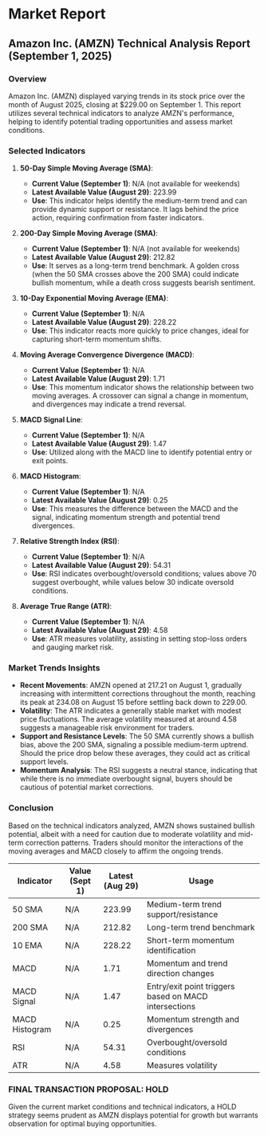 # Market Report

## Amazon Inc. (AMZN) Technical Analysis Report (September 1, 2025)

### Overview
Amazon Inc. (AMZN) displayed varying trends in its stock price over the month of August 2025, closing at $229.00 on September 1. This report utilizes several technical indicators to analyze AMZN's performance, helping to identify potential trading opportunities and assess market conditions.

### Selected Indicators
1. **50-Day Simple Moving Average (SMA)**: 
   - **Current Value (September 1)**: N/A (not available for weekends)
   - **Latest Available Value (August 29)**: 223.99
   - **Use**: This indicator helps identify the medium-term trend and can provide dynamic support or resistance. It lags behind the price action, requiring confirmation from faster indicators.

2. **200-Day Simple Moving Average (SMA)**: 
   - **Current Value (September 1)**: N/A (not available for weekends)
   - **Latest Available Value (August 29)**: 212.82
   - **Use**: It serves as a long-term trend benchmark. A golden cross (when the 50 SMA crosses above the 200 SMA) could indicate bullish momentum, while a death cross suggests bearish sentiment.

3. **10-Day Exponential Moving Average (EMA)**: 
   - **Current Value (September 1)**: N/A 
   - **Latest Available Value (August 29)**: 228.22
   - **Use**: This indicator reacts more quickly to price changes, ideal for capturing short-term momentum shifts. 

4. **Moving Average Convergence Divergence (MACD)**: 
   - **Current Value (September 1)**: N/A 
   - **Latest Available Value (August 29)**: 1.71
   - **Use**: This momentum indicator shows the relationship between two moving averages. A crossover can signal a change in momentum, and divergences may indicate a trend reversal.

5. **MACD Signal Line**: 
   - **Current Value (September 1)**: N/A 
   - **Latest Available Value (August 29)**: 1.47
   - **Use**: Utilized along with the MACD line to identify potential entry or exit points.

6. **MACD Histogram**: 
   - **Current Value (September 1)**: N/A 
   - **Latest Available Value (August 29)**: 0.25
   - **Use**: This measures the difference between the MACD and the signal, indicating momentum strength and potential trend divergences.

7. **Relative Strength Index (RSI)**: 
   - **Current Value (September 1)**: N/A 
   - **Latest Available Value (August 29)**: 54.31
   - **Use**: RSI indicates overbought/oversold conditions; values above 70 suggest overbought, while values below 30 indicate oversold conditions.

8. **Average True Range (ATR)**: 
   - **Current Value (September 1)**: N/A 
   - **Latest Available Value (August 29)**: 4.58
   - **Use**: ATR measures volatility, assisting in setting stop-loss orders and gauging market risk.

### Market Trends Insights
- **Recent Movements**: AMZN opened at 217.21 on August 1, gradually increasing with intermittent corrections throughout the month, reaching its peak at 234.08 on August 15 before settling back down to 229.00.
- **Volatility**: The ATR indicates a generally stable market with modest price fluctuations. The average volatility measured at around 4.58 suggests a manageable risk environment for traders.
- **Support and Resistance Levels**: The 50 SMA currently shows a bullish bias, above the 200 SMA, signaling a possible medium-term uptrend. Should the price drop below these averages, they could act as critical support levels.
- **Momentum Analysis**: The RSI suggests a neutral stance, indicating that while there is no immediate overbought signal, buyers should be cautious of potential market corrections.

### Conclusion
Based on the technical indicators analyzed, AMZN shows sustained bullish potential, albeit with a need for caution due to moderate volatility and mid-term correction patterns. Traders should monitor the interactions of the moving averages and MACD closely to affirm the ongoing trends.

| Indicator      | Value (Sept 1) | Latest (Aug 29) | Usage                                               |
|----------------|----------------|------------------|-----------------------------------------------------|
| 50 SMA         | N/A            | 223.99           | Medium-term trend support/resistance                 |
| 200 SMA        | N/A            | 212.82           | Long-term trend benchmark                             |
| 10 EMA         | N/A            | 228.22           | Short-term momentum identification                   |
| MACD           | N/A            | 1.71             | Momentum and trend direction changes                  |
| MACD Signal    | N/A            | 1.47             | Entry/exit point triggers based on MACD intersections |
| MACD Histogram  | N/A            | 0.25             | Momentum strength and divergences                    |
| RSI            | N/A            | 54.31            | Overbought/oversold conditions                        |
| ATR            | N/A            | 4.58             | Measures volatility                                   |

### FINAL TRANSACTION PROPOSAL: **HOLD**
Given the current market conditions and technical indicators, a HOLD strategy seems prudent as AMZN displays potential for growth but warrants observation for optimal buying opportunities.
